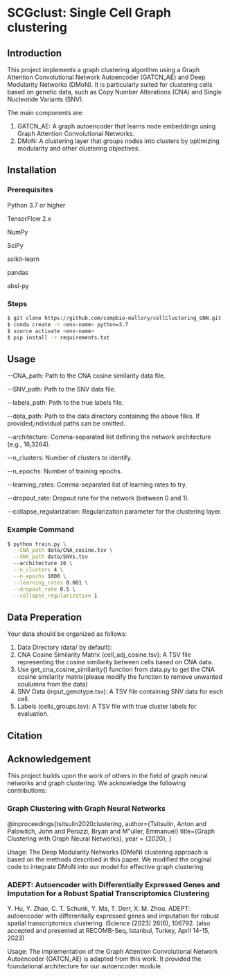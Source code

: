 # SCGclust: Single Cell Graph clustering

## Introduction
This project implements a graph clustering algorithm using a Graph Attention Convolutional Network Autoencoder (GATCN_AE) and Deep Modularity Networks (DMoN). It is particularly suited for clustering cells based on genetic data, such as Copy Number Alterations (CNA) and Single Nucleotide Variants (SNV).

The main components are:

1.	GATCN_AE: A graph autoencoder that learns node embeddings using Graph Attention Convolutional Networks.
2.	DMoN: A clustering layer that groups nodes into clusters by optimizing modularity and other clustering objectives.

## Installation

### Prerequisites
Python 3.7 or higher

TensorFlow 2.x

NumPy

SciPy

scikit-learn

pandas

absl-py

### Steps
```sh
$ git clone https://github.com/compbio-mallory/cellClustering_GNN.git
$ conda create -n <env-name> python=3.7
$ source activate <env-name>
$ pip install -r requirements.txt
```
## Usage

--CNA_path: Path to the CNA cosine similarity data file.

--SNV_path: Path to the SNV data file.

--labels_path: Path to the true labels file.

--data_path: Path to the data directory containing the above files. If provided,individual paths can be omitted.

--architecture: Comma-separated list defining the network architecture (e.g., 16,3264).

--n_clusters: Number of clusters to identify.

--n_epochs: Number of training epochs.

--learning_rates: Comma-separated list of learning rates to try.

--dropout_rate: Dropout rate for the network (between 0 and 1).

--collapse_regularization: Regularization parameter for the clustering layer.

### Example Command
```sh
$ python train.py \
  --CNA_path data/CNA_cosine.tsv \
  --SNV_path data/SNVs.tsv
  --architecture 16 \
  --n_clusters 4 \
  --n_epochs 1000 \
  --learning_rates 0.001 \
  --dropout_rate 0.5 \
  --collapse_regularization 1
```
## Data Preperation 

Your data should be organized as follows:

1. Data Directory (data/ by default):
2. CNA Cosine Similarity Matrix (cell_adj_cosine.tsv): A TSV file representing the cosine similarity between cells based on CNA data.
3. Use get_cna_cosine_similarity() function from data.py to get the CNA cosine similarity matrix(please modify the function to remove unwanted coulumns from the data)
4. SNV Data (input_genotype.tsv): A TSV file containing SNV data for each cell.
5. Labels (cells_groups.tsv): A TSV file with true cluster labels for evaluation.

## Citation


## Acknowledgement
This project builds upon the work of others in the field of graph neural networks and graph clustering. We acknowledge the following contributions:

### Graph Clustering with Graph Neural Networks
@inproceedings{tsitsulin2020clustering,
     author={Tsitsulin, Anton and Palowitch, John and Perozzi, Bryan and M\"uller, Emmanuel}
     title={Graph Clustering with Graph Neural Networks},
     year = {2020},
    }

Usage: The Deep Modularity Networks (DMoN) clustering approach is based on the methods described in this paper. We modified the original code to integrate DMoN into our model for effective graph clustering

### ADEPT: Autoencoder with Differentially Expressed Genes and Imputation for a Robust Spatial Transcriptomics Clustering
Y. Hu, Y. Zhao, C. T. Schunk, Y. Ma, T. Derr, X. M. Zhou. ADEPT: autoencoder with differentially expressed genes and imputation for robust spatial transcriptomics clustering. iScience (2023) 26(6), 106792. (also accepted and presented at RECOMB-Seq, Istanbul, Turkey, April 14-15, 2023)

Usage: The implementation of the Graph Attention Convolutional Network Autoencoder (GATCN_AE) is adapted from this work. It provided the foundational architecture for our autoencoder module.
